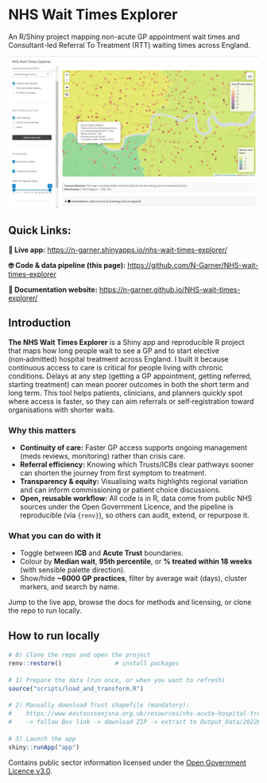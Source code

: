 # NHS Wait Times Explorer
An R/Shiny project mapping non-acute GP appointment wait times and Consultant-led Referral To Treatment (RTT) waiting times across England.

![ICB median wait heatmap + Average GP wait time markers](site_src/img/Example.png)

## Quick Links:
**🚀 Live app:** https://n-garner.shinyapps.io/nhs-wait-times-explorer/ 

**🤓 Code & data pipeline (this page):** https://github.com/N-Garner/NHS-wait-times-explorer 

**📘 Documentation website:** https://n-garner.github.io/NHS-wait-times-explorer/

## Introduction

**The NHS Wait Times Explorer** is a Shiny app and reproducible R project that maps how long people wait to see a GP and to start elective (non‑admitted) hospital treatment across England. I built it because continuous access to care is critical for people living with chronic conditions. Delays at any step (getting a GP appointment, getting referred, starting treatment) can mean poorer outcomes in both the short term and long term. This tool helps patients, clinicians, and planners quickly spot where access is faster, so they can aim referrals or self‑registration toward organisations with shorter waits.

### Why this matters

- **Continuity of care:** Faster GP access supports ongoing management (meds reviews, monitoring) rather than crisis care.  
- **Referral efficiency:** Knowing which Trusts/ICBs clear pathways sooner can shorten the journey from first symptom to treatment.  
- **Transparency & equity:** Visualising waits highlights regional variation and can inform commissioning or patient choice discussions.  
- **Open, reusable workflow:** All code is in R, data come from public NHS sources under the Open Government Licence, and the pipeline is reproducible (via `{renv}`), so others can audit, extend, or repurpose it.

### What you can do with it

- Toggle between **ICB** and **Acute Trust** boundaries.  
- Colour by **Median wait**, **95th percentile**, or **% treated within 18 weeks** (with sensible palette direction).  
- Show/hide **~6000 GP practices**, filter by average wait (days), cluster markers, and search by name.  

Jump to the live app, browse the docs for methods and licensing, or clone the repo to run locally.

## How to run locally

```r
# 0) Clone the repo and open the project
renv::restore()               # install packages

# 1) Prepare the data (run once, or when you want to refresh)
source("scripts/load_and_transform.R")

# 2) Manually download Trust shapefile (mandatory):
#    https://www.eastsussexjsna.org.uk/resources/nhs-acute-hospital-trust-catchment-populations/
#    -> follow Box link -> download ZIP -> extract to Output_Data/2022Elective_FPTP_Full/

# 3) Launch the app
shiny::runApp("app")
```

Contains public sector information licensed under the [Open Government Licence v3.0](https://www.nationalarchives.gov.uk/doc/open-government-licence/version/3/).


